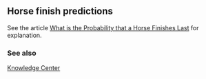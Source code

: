 ## Horse finish predictions

See the article [What is the Probability that a Horse Finishes Last](https://medium.com/geekculture/crowd-order-statistics-9940acae85fa) for explanation. 

### See also 

[Knowledge Center](https://www.microprediction.com/knowledge-center)
